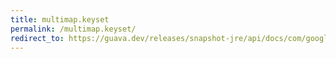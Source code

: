 ```yaml
---
title: multimap.keyset
permalink: /multimap.keyset/
redirect_to: https://guava.dev/releases/snapshot-jre/api/docs/com/google/common/collect/Multimap.html#keySet--
---
```

